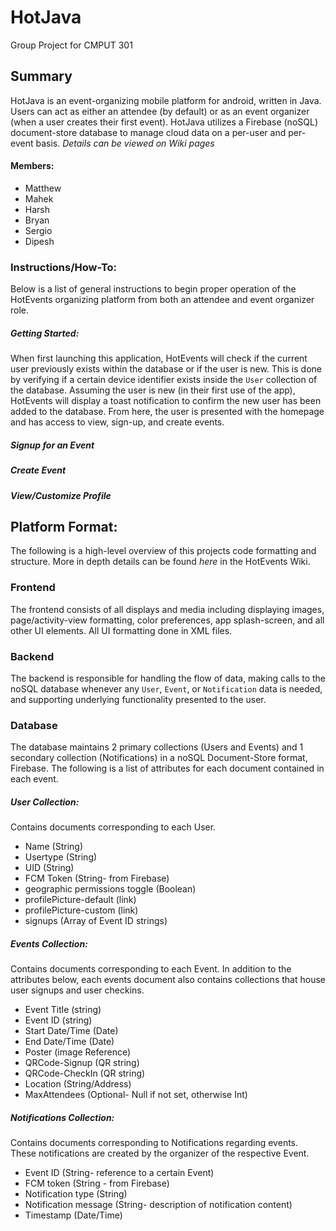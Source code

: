 # HotJava
Group Project for CMPUT 301

## Summary
HotJava is an event-organizing mobile platform for android, written in Java. Users can act as either an attendee (by default) or as an event organizer (when a user creates their first event). HotJava utilizes a Firebase (noSQL) document-store database to manage cloud data on a per-user and per-event basis. *Details can be viewed on Wiki pages*

#### Members:
- Matthew
- Mahek
- Harsh
- Bryan
- Sergio
- Dipesh

### Instructions/How-To:
Below is a list of general instructions to begin proper operation of the HotEvents organizing platform from both an attendee and event organizer role.
##### Getting Started:
When first launching this application, HotEvents will check if the current user previously exists within the database or if the user is new. This is done by verifying if a certain device identifier exists inside the `User` collection of the database. Assuming the user is new (in their first use of the app), HotEvents will display a toast notification to confirm the new user has been added to the database. From here, the user is presented with the homepage and has access to view, sign-up, and create events.
##### Signup for an Event

##### Create Event

##### View/Customize Profile

## Platform Format:
The following is a high-level overview of this projects code formatting and structure. More in depth details can be found *here* in the HotEvents Wiki.

### Frontend
The frontend consists of all displays and media including displaying images, page/activity-view formatting, color preferences, app splash-screen, and all other UI elements. All UI formatting done in XML files.

### Backend
The backend is responsible for handling the flow of data, making calls to the noSQL database whenever any `User`, `Event`, or `Notification` data is needed, and supporting underlying functionality presented to the user.

### Database
The database maintains 2 primary collections (Users and Events) and 1 secondary collection (Notifications) in a noSQL Document-Store format, Firebase. The following is a list of attributes for each document contained in each event.
##### User Collection:
Contains documents corresponding to each User.
- Name (String)
- Usertype (String)
- UID (String)
- FCM Token (String- from Firebase)
- geographic permissions toggle (Boolean)
- profilePicture-default (link)
- profilePicture-custom (link)
- signups (Array of Event ID strings)
##### Events Collection:
Contains documents corresponding to each Event. In addition to the attributes below, each events document also contains collections that house user signups and user checkins.
- Event Title (string)
- Event ID (string)
- Start Date/Time (Date)
- End Date/Time (Date)
- Poster (image Reference)
- QRCode-Signup (QR string)
- QRCode-CheckIn (QR string)
- Location (String/Address)
- MaxAttendees (Optional- Null if not set, otherwise Int)
##### Notifications Collection:
Contains documents corresponding to Notifications regarding events. These notifications are created by the organizer of the respective Event.
- Event ID (String- reference to a certain Event)
- FCM token (String - from Firebase)
- Notification type (String)
- Notification message (String- description of notification content)
- Timestamp (Date/Time)

